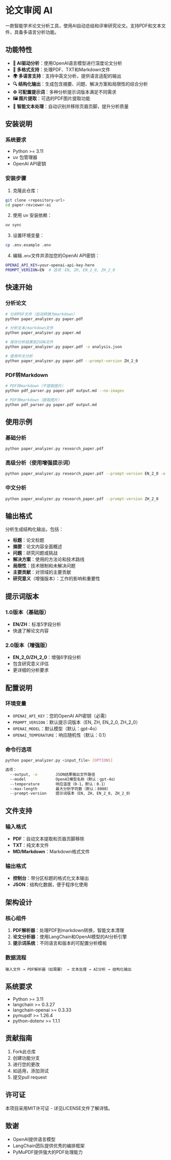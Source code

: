 # 论文审阅 AI

一款智能学术论文分析工具，使用AI自动总结和评审研究论文。支持PDF和文本文件，具备多语言分析功能。

## 功能特性

- **🤖 AI驱动分析**：使用OpenAI语言模型进行深度论文分析
- **📄 多格式支持**：处理PDF、TXT和Markdown文件
- **🌍 多语言支持**：支持中英文分析，提供语言适配的输出
- **🔍 结构化输出**：生成包含摘要、问题、解决方案和局限性的综合分析
- **⚙️ 可配置提示词**：多种分析提示词版本满足不同需求
- **🖼️ 图片提取**：可选的PDF图片提取功能
- **📝 智能文本处理**：自动识别并移除页眉页脚，提升分析质量

## 安装说明

### 系统要求

- Python >= 3.11
- uv 包管理器
- OpenAI API密钥

### 安装步骤

1. 克隆此仓库：
```bash
git clone <repository-url>
cd paper-reviewer-ai
```

2. 使用 uv 安装依赖：
```bash
uv sync
```

3. 设置环境变量：
```bash
cp .env.example .env
```

4. 编辑`.env`文件并添加您的OpenAI API密钥：
```bash
OPENAI_API_KEY=your-openai-api-key-here
PROMPT_VERSION=EN  # 选项：EN, ZH, EN_2_0, ZH_2_0
```

## 快速开始

### 分析论文

```bash
# 分析PDF文件（自动转换为markdown）
python paper_analyzer.py paper.pdf

# 分析文本/markdown文件
python paper_analyzer.py paper.md

# 保存分析结果到JSON文件
python paper_analyzer.py paper.pdf -o analysis.json

# 使用中文分析
python paper_analyzer.py paper.pdf --prompt-version ZH_2_0
```

### PDF转Markdown

```bash
# PDF转markdown（不提取图片）
python pdf_parser.py paper.pdf output.md --no-images

# PDF转markdown（提取图片）
python pdf_parser.py paper.pdf output.md
```

## 使用示例

### 基础分析
```bash
python paper_analyzer.py research_paper.pdf
```

### 高级分析（使用增强提示词）
```bash
python paper_analyzer.py research_paper.pdf --prompt-version EN_2_0 -o detailed_analysis.json
```

### 中文分析
```bash
python paper_analyzer.py research_paper.pdf --prompt-version ZH_2_0
```

## 输出格式

分析生成结构化输出，包括：

- **标题**：论文标题
- **摘要**：论文内容全面概述
- **问题**：研究问题或挑战
- **解决方案**：使用的方法论和技术路线
- **局限性**：技术限制和未解决问题
- **主要贡献**：对领域的主要贡献
- **研究意义**（增强版本）：工作的影响和重要性

## 提示词版本

### 1.0版本（基础版）
- **EN/ZH**：标准5字段分析
- 快速了解论文内容

### 2.0版本（增强版）
- **EN_2_0/ZH_2_0**：增强6字段分析
- 包含研究意义评估
- 更详细的分析要求

## 配置说明

### 环境变量

- `OPENAI_API_KEY`：您的OpenAI API密钥（必需）
- `PROMPT_VERSION`：默认提示词版本（EN, ZH, EN_2_0, ZH_2_0）
- `OPENAI_MODEL`：默认模型（默认：gpt-4o）
- `OPENAI_TEMPERATURE`：响应随机性（默认：0.1）

### 命令行选项

```bash
python paper_analyzer.py <input_file> [OPTIONS]

选项：
  --output, -o        JSON结果输出文件路径
  --model             OpenAI模型名称（默认：gpt-4o）
  --temperature       响应温度（0-1，默认：0.1）
  --max-length        最大分析字符数（默认：8000）
  --prompt-version    提示词版本（EN, ZH, EN_2_0, ZH_2_0）
```

## 文件支持

### 输入格式
- **PDF**：自动文本提取和页眉页脚移除
- **TXT**：纯文本文件
- **MD/Markdown**：Markdown格式文件

### 输出格式
- **控制台**：带分区标题的格式化文本输出
- **JSON**：结构化数据，便于程序化使用

## 架构设计

### 核心组件

1. **PDF解析器**：处理PDF到markdown转换，智能文本清理
2. **论文分析器**：使用LangChain和OpenAI模型的AI分析引擎
3. **提示词系统**：不同语言和版本的可配置分析模板

### 数据流程

```
输入文件 → PDF解析器（如需要） → 文本处理 → AI分析 → 结构化输出
```

## 系统要求

- Python >= 3.11
- langchain >= 0.3.27
- langchain-openai >= 0.3.33
- pymupdf >= 1.26.4
- python-dotenv >= 1.1.1

## 贡献指南

1. Fork此仓库
2. 创建功能分支
3. 进行您的更改
4. 如适用，添加测试
5. 提交pull request

## 许可证

本项目采用MIT许可证 - 详见LICENSE文件了解详情。

## 致谢

- OpenAI提供语言模型
- LangChain团队提供优秀的编排框架
- PyMuPDF提供强大的PDF处理能力
